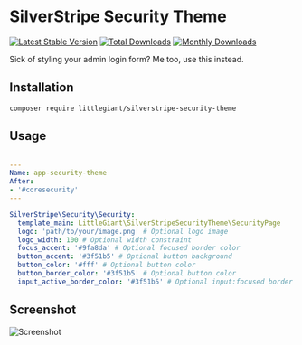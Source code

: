 # SilverStripe Security Theme

[![Latest Stable Version](https://poser.pugx.org/littlegiant/silverstripe-security-theme/v/stable)](https://packagist.org/packages/littlegiant/silverstripe-security-theme)
[![Total Downloads](https://poser.pugx.org/littlegiant/silverstripe-security-theme/downloads)](https://packagist.org/packages/littlegiant/silverstripe-security-theme)
[![Monthly Downloads](https://poser.pugx.org/littlegiant/silverstripe-security-theme/d/monthly)](https://packagist.org/packages/littlegiant/silverstripe-security-theme)

Sick of styling your admin login form? Me too, use this instead.

## Installation

```shell
composer require littlegiant/silverstripe-security-theme
```

## Usage

```yml

---
Name: app-security-theme
After:
- '#coresecurity'
---

SilverStripe\Security\Security:
  template_main: LittleGiant\SilverStripeSecurityTheme\SecurityPage
  logo: 'path/to/your/image.png' # Optional logo image
  logo_width: 100 # Optional width constraint
  focus_accent: '#9fa8da' # Optional focused border color
  button_accent: '#3f51b5' # Optional button background
  button_color: '#fff' # Optional button color
  button_border_color: '#3f51b5' # Optional button color
  input_active_border_color: '#3f51b5' # Optional input:focused border color

```

## Screenshot

![Screenshot](https://github.com/littlegiant/silverstripe-security-theme/blob/master/screenshot.png)
